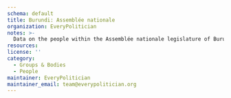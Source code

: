 ```yaml
---
schema: default
title: Burundi: Assemblée nationale
organization: EveryPolitician
notes: >-
  Data on the people within the Assemblée nationale legislature of Burundi.
resources:
license: ''
category:
  - Groups & Bodies
  - People
maintainer: EveryPolitician
maintainer_email: team@everypolitician.org
---
```

